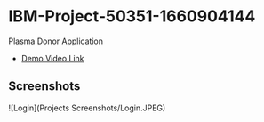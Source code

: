 # IBM-Project-50351-1660904144
Plasma Donor Application

* [Demo Video Link](https://drive.google.com/file/d/1X8lnWAQO81Os_EpkRQ7agx-SaARJxmDJ/view?usp=sharing)

## Screenshots

![Login](Projects Screenshots/Login.JPEG)